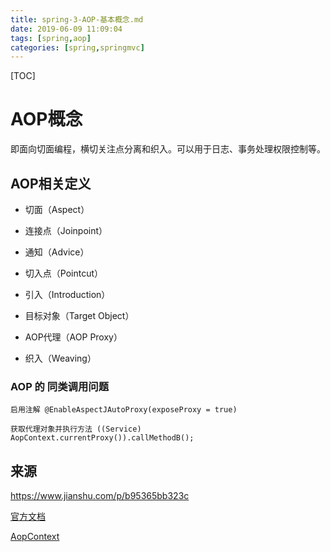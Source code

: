 ```yaml
---
title: spring-3-AOP-基本概念.md
date: 2019-06-09 11:09:04
tags: [spring,aop]
categories: [spring,springmvc]
---
```


[TOC]

<!--more-->

# AOP概念

即面向切面编程，横切关注点分离和织入。可以用于日志、事务处理权限控制等。

## AOP相关定义

- 切面（Aspect）
- 连接点（Joinpoint）
- 通知（Advice）
- 切入点（Pointcut）

- 引入（Introduction）
- 目标对象（Target Object）
- AOP代理（AOP Proxy）
- 织入（Weaving）

### AOP 的 同类调用问题

```
启用注解 @EnableAspectJAutoProxy(exposeProxy = true)
  
获取代理对象并执行方法 ((Service) AopContext.currentProxy()).callMethodB();  
```



## 来源

[](http://www.importnew.com/28342.html)
[](http://www.uml.org.cn/j2ee/201301102.asp)

https://www.jianshu.com/p/b95365bb323c

[官方文档](https://docs.spring.io/spring/docs/current/spring-framework-reference/core.html#aop)

[AopContext](https://www.threeperson.com/users/zld406504302/articles/2073)